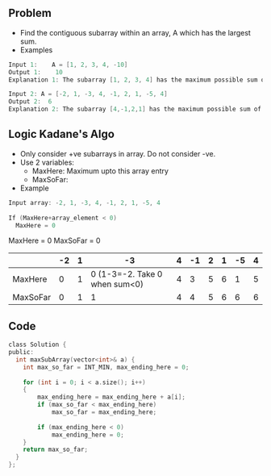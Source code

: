 ## Problem
- Find the contiguous subarray within an array, A which has the largest sum.
- Examples
```c
Input 1:    A = [1, 2, 3, 4, -10]
Output 1:    10
Explanation 1: The subarray [1, 2, 3, 4] has the maximum possible sum of 10.

Input 2: A = [-2, 1, -3, 4, -1, 2, 1, -5, 4]
Output 2:  6
Explanation 2: The subarray [4,-1,2,1] has the maximum possible sum of 6.
```

## Logic Kadane's Algo
- Only consider +ve subarrays in array. Do not consider -ve.
- Use 2 variables:
  - MaxHere: Maximum upto this array entry
  - MaxSoFar: 
- Example
```c
Input array: -2, 1, -3, 4, -1, 2, 1, -5, 4
        
If (MaxHere+array_element < 0)
  MaxHere = 0
```

MaxHere = 0
MaxSoFar = 0
        
|| -2 | 1 | -3 | 4 | -1 | 2 | 1 | -5 | 4 |
|---|---|---|---|---|---|---|---|---|---|
|MaxHere| 0 | 1 | 0 (1-3=-2. Take 0 when sum<0) | 4 | 3 | 5 | 6 | 1 | 5 |
|MaxSoFar| 0 | 1 | 1 | 4 | 4 | 5 | 6 | 6 | 6 |

## Code
```c
class Solution {
public:
  int maxSubArray(vector<int>& a) {
    int max_so_far = INT_MIN, max_ending_here = 0; 
  
    for (int i = 0; i < a.size(); i++) 
    { 
        max_ending_here = max_ending_here + a[i]; 
        if (max_so_far < max_ending_here) 
            max_so_far = max_ending_here; 
  
        if (max_ending_here < 0) 
            max_ending_here = 0; 
    } 
    return max_so_far;         
  }
};
```
